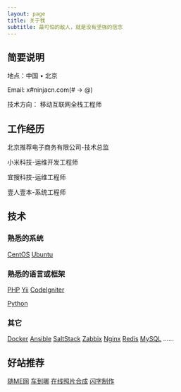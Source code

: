 ```yaml
---
layout: page
title: 关于我
subtitle: 最可怕的敌人，就是没有坚强的信念
---
```


## 简要说明

地点：中国 • 北京

Email: x#ninjacn.com(# -> @)

技术方向： 移动互联网全栈工程师


## 工作经历

北京推荐电子商务有限公司-技术总监

小米科技-运维开发工程师

宜搜科技-运维工程师

壹人壹本-系统工程师

## 技术

### 熟悉的系统
[CentOS](http://centos.org)
[Ubuntu](http://www.ubuntu.com/)

### 熟悉的语言或框架
[PHP](http://php.net)
[Yii](http://www.yiiframework.com/)
[CodeIgniter](https://ellislab.com/codeigniter)

[Python](https://www.python.org)

### 其它
[Docker](http://www.docker.io/)
[Ansible](http://www.ansible.com/)
[SaltStack](http://www.saltstack.com/)
[Zabbix](http://www.zabbix.com/)
[Nginx](http://nginx.org/)
[Redis](http://redis.io/)
[MySQL](http://www.mysql.com/)
......

## 好站推荐
[随ME网](http://www.godiy8.com)
[车到哪](http://www.chedaona.com)
[在线照片合成](http://photo.godiy8.com)
[闪字制作](http://shanzi.godiy8.com)


